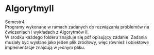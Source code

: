 # AlgorytmyII
Semestr4  
Programy wykonane w ramach zadanych do rozwiązania problemów na ćwiczeniach i wykładach z Algorytmów II.  
W środku każdego folderu znajduje się pdf opisujący zadanie. Zadania musiały być wysłane jako jeden plik źródłowy, więc również i obiektowe implementacje znajdują w jednym pliku.
